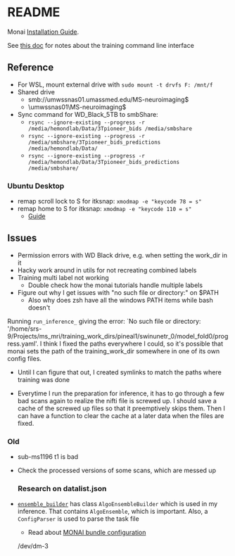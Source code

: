 # README

Monai [Installation Guide](https://docs.monai.io/en/stable/installation.html).

See [this doc](notes/training_cli.md) for notes about the training command line interface

## Reference

- For WSL, mount external drive with `sudo mount -t drvfs F: /mnt/f`
- Shared drive
  - smb://umwssnas01.umassmed.edu/MS-neuroimaging$
  - \\umwssnas01\MS-neuroimaging$
- Sync command for WD_Black_5TB to smbShare:
  - `rsync --ignore-existing --progress -r /media/hemondlab/Data/3Tpioneer_bids /media/smbshare`
  - `rsync --ignore-existing --progress -r /media/smbshare/3Tpioneer_bids_predictions /media/hemondlab/Data/`
  - `rsync --ignore-existing --progress -r /media/hemondlab/Data/3Tpioneer_bids_predictions /media/smbshare/`

### Ubuntu Desktop

- remap scroll lock to S for itksnap: `xmodmap -e "keycode 78 = s"`  
- remap home to S for itksnap: `xmodmap -e "keycode 110 = s"`
  - [Guide](https://askubuntu.com/questions/296155/how-can-i-remap-keyboard-keys)

## Issues

- Permission errors with WD Black drive, e.g. when setting the work_dir in it
- Hacky work around in utils for not recreating combined labels
- Training multi label not working
  - Double check how the monai tutorials handle multiple labels
- Figure out why I get issues with "no such file or directory:" on $PATH
  - Also why does zsh have all the windows PATH items while bash doesn't

Running `run_inference_` giving the error: `No such file or directory:
'/home/srs-9/Projects/ms_mri/training_work_dirs/pineal1/swinunetr_0/model_fold0/progress.yaml'.
I think I fixed the paths everywhere I could, so it's possible that monai sets
the path of the training_work_dir somewhere in one of its own config files.

- Until I can figure that out, I created symlinks to match the paths where training
  was done

- Everytime I run the preparation for inference, it has to go through a few bad
  scans again to realize the nifti file is screwed up. I should save a cache of
  the screwed up files so that it preemptively skips them. Then I can have a function
  to clear the cache at a later data when the files are fixed.

### Old

- sub-ms1196 t1 is bad
- Check the processed versions of some scans, which are messed up
  
  ### Research on datalist.json

- [`ensemble_builder`](https://docs.monai.io/en/1.3.0/_modules/monai/apps/auto3dseg/ensemble_builder.html)
  has class `AlgoEnsembleBuilder` which is used in my inference. That contains
  `AlgoEnsemble`, which is important. Also, a `ConfigParser` is used to parse the
  task file
  - Read about [MONAI bundle configuration](https://docs.monai.io/en/latest/config_syntax.html)


  /dev/dm-3
